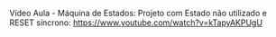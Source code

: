 Vídeo Aula - Máquina de Estados: Projeto com Estado não utilizado e RESET síncrono: https://www.youtube.com/watch?v=kTapyAKPUgU